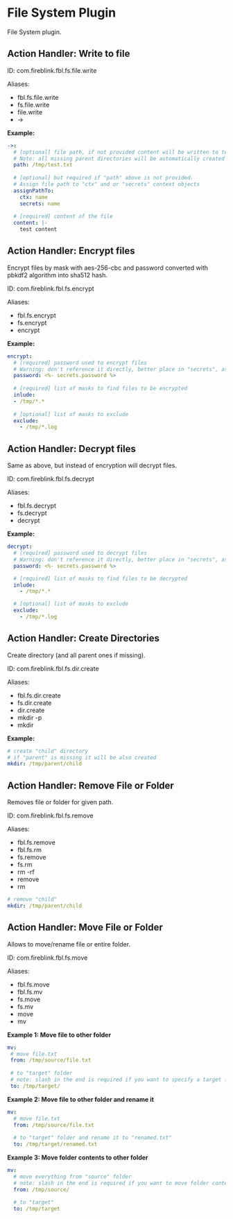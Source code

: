 # File System Plugin

File System plugin.

## Action Handler: Write to file

ID: com.fireblink.fbl.fs.file.write

Aliases:
 - fbl.fs.file.write
 - fs.file.write
 - file.write
 - \->
 
**Example:**

```yaml
->: 
  # [optional] file path, if not provided content will be written to temporary location directory.
  # Note: all missing parent directories will be automatically created
  path: /tmp/test.txt
  
  # [optional] but required if "path" above is not provided.
  # Assign file path to "ctx" and or "secrets" context objects
  assignPathTo:
    ctx: name
    secrets: name
  
  # [required] content of the file
  content: |-
    test content
``` 
 
## Action Handler: Encrypt files
 
Encrypt files by mask with aes-256-cbc and password converted with pbkdf2 algorithm into sha512 hash.

ID: com.fireblink.fbl.fs.encrypt

Aliases:
 - fbl.fs.encrypt
 - fs.encrypt
 - encrypt
 
**Example:**

```yaml
encrypt:
  # [required] password used to encrypt files
  # Warning: don't reference it directly, better place in "secrets", as in report it will be masked.    
  password: <%- secrets.password %>
  
  # [required] list of masks to find files to be encrypted
  inlude:
  - /tmp/*.*      
    
  # [optional] list of masks to exclude
  exclude:
    - /tmp/*.log
```

## Action Handler: Decrypt files

Same as above, but instead of encryption will decrypt files.

ID: com.fireblink.fbl.fs.decrypt

Aliases:
 - fbl.fs.decrypt
 - fs.decrypt
 - decrypt
 
**Example:**

```yaml
decrypt:
  # [required] password used to decrypt files
  # Warning: don't reference it directly, better place in "secrets", as in report it will be masked.    
  password: <%- secrets.password %>

  # [required] list of masks to find files to be decrypted
  inlude:
    - /tmp/*.*      

  # [optional] list of masks to exclude
  exclude:
    - /tmp/*.log    
```

## Action Handler: Create Directories

Create directory (and all parent ones if missing).

ID: com.fireblink.fbl.fs.dir.create

Aliases:
 - fbl.fs.dir.create
 - fs.dir.create
 - dir.create
 - mkdir -p
 - mkdir
 
**Example:**

```yaml
# create "child" directory
# if "parent" is missing it will be also created
mkdir: /tmp/parent/child
```

## Action Handler: Remove File or Folder

Removes file or folder for given path.

ID: com.fireblink.fbl.fs.remove

Aliases:
 - fbl.fs.remove
 - fbl.fs.rm
 - fs.remove
 - fs.rm
 - rm -rf
 - remove
 - rm
 
```yaml
# remove "child"
mkdir: /tmp/parent/child
```
 
## Action Handler: Move File or Folder

Allows to move/rename file or entire folder.

ID: com.fireblink.fbl.fs.move

Aliases:
 - fbl.fs.move
 - fbl.fs.mv
 - fs.move
 - fs.mv
 - move
 - mv
 

**Example 1: Move file to other folder**
 
 ```yaml
mv: 
  # move file.txt
  from: /tmp/source/file.txt
  
  # to "target" folder
  # note: slash in the end is required if you want to specify a target folder
  to: /tmp/target/
 ```
 
**Example 2: Move file to other folder and rename it**
 
```yaml
mv: 
  # move file.txt
  from: /tmp/source/file.txt
  
  # to "target" folder and rename it to "renamed.txt"
  to: /tmp/target/renamed.txt
```

**Example 3: Move folder contents to other folder**

```yaml
mv: 
  # move everything from "source" folder
  # note: slash in the end is required if you want to move folder contents rather then the folder itself
  from: /tmp/source/
  
  # to "target"
  to: /tmp/target
```